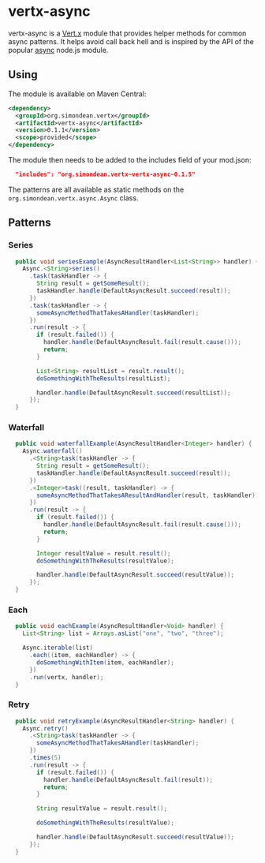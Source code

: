 # vertx-async

vertx-async is a [Vert.x](http://vertx.io/) module that provides helper methods for common async patterns.
It helps avoid call back hell and is inspired by the API of the popular [async](https://www.npmjs.com/package/async)
node.js module.

## Using

The module is available on Maven Central:

``` xml
<dependency>
  <groupId>org.simondean.vertx</groupId>
  <artifactId>vertx-async</artifactId>
  <version>0.1.1</version>
  <scope>provided</scope>
</dependency>
```

The module then needs to be added to the includes field of your mod.json:

``` json
  "includes": "org.simondean.vertx~vertx-async~0.1.5"
```

The patterns are all available as static methods on the `org.simondean.vertx.async.Async` class.

## Patterns

### Series

``` java
  public void seriesExample(AsyncResultHandler<List<String>> handler) {
    Async.<String>series()
      .task(taskHandler -> {
        String result = getSomeResult();
        taskHandler.handle(DefaultAsyncResult.succeed(result));
      })
      .task(taskHandler -> {
        someAsyncMethodThatTakesAHandler(taskHandler);
      })
      .run(result -> {
        if (result.failed()) {
          handler.handle(DefaultAsyncResult.fail(result.cause()));
          return;
        }

        List<String> resultList = result.result();
        doSomethingWithTheResults(resultList);

        handler.handle(DefaultAsyncResult.succeed(resultList));
      });
  }
```

### Waterfall

``` java
  public void waterfallExample(AsyncResultHandler<Integer> handler) {
    Async.waterfall()
      .<String>task(taskHandler -> {
        String result = getSomeResult();
        taskHandler.handle(DefaultAsyncResult.succeed(result));
      })
      .<Integer>task((result, taskHandler) -> {
        someAsyncMethodThatTakesAResultAndHandler(result, taskHandler);
      })
      .run(result -> {
        if (result.failed()) {
          handler.handle(DefaultAsyncResult.fail(result.cause()));
          return;
        }

        Integer resultValue = result.result();
        doSomethingWithTheResults(resultValue);

        handler.handle(DefaultAsyncResult.succeed(resultValue));
      });
  }
```

### Each

``` java
  public void eachExample(AsyncResultHandler<Void> handler) {
    List<String> list = Arrays.asList("one", "two", "three");

    Async.iterable(list)
      .each((item, eachHandler) -> {
        doSomethingWithItem(item, eachHandler);
      })
      .run(vertx, handler);
  }
```

### Retry

``` java
  public void retryExample(AsyncResultHandler<String> handler) {
    Async.retry()
      .<String>task(taskHandler -> {
        someAsyncMethodThatTakesAHandler(taskHandler);
      })
      .times(5)
      .run(result -> {
        if (result.failed()) {
          handler.handle(DefaultAsyncResult.fail(result));
          return;
        }

        String resultValue = result.result();

        doSomethingWithTheResults(resultValue);

        handler.handle(DefaultAsyncResult.succeed(resultValue));
      });
  }
```
